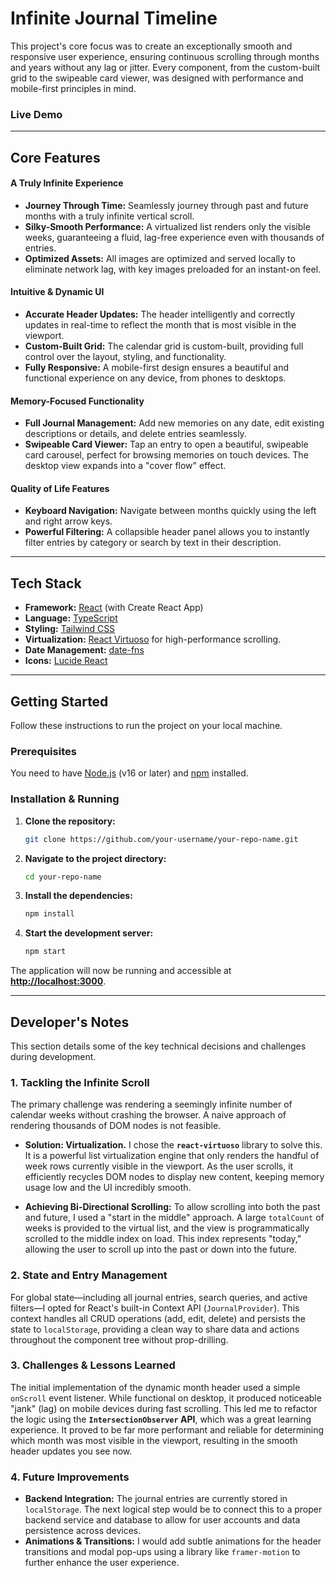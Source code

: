 
# Infinite Journal Timeline


This project's core focus was to create an exceptionally smooth and responsive user experience, ensuring continuous scrolling through months and years without any lag or jitter. Every component, from the custom-built grid to the swipeable card viewer, was designed with performance and mobile-first principles in mind.

### Live Demo


---

## Core Features

#### A Truly Infinite Experience
-   **Journey Through Time:** Seamlessly journey through past and future months with a truly infinite vertical scroll.
-   **Silky-Smooth Performance:** A virtualized list renders only the visible weeks, guaranteeing a fluid, lag-free experience even with thousands of entries.
-   **Optimized Assets:** All images are optimized and served locally to eliminate network lag, with key images preloaded for an instant-on feel.

#### Intuitive & Dynamic UI
-   **Accurate Header Updates:** The header intelligently and correctly updates in real-time to reflect the month that is most visible in the viewport.
-   **Custom-Built Grid:** The calendar grid is custom-built, providing full control over the layout, styling, and functionality.
-   **Fully Responsive:** A mobile-first design ensures a beautiful and functional experience on any device, from phones to desktops.

#### Memory-Focused Functionality
-   **Full Journal Management:** Add new memories on any date, edit existing descriptions or details, and delete entries seamlessly.
-   **Swipeable Card Viewer:** Tap an entry to open a beautiful, swipeable card carousel, perfect for browsing memories on touch devices. The desktop view expands into a "cover flow" effect.

#### Quality of Life Features
-   **Keyboard Navigation:** Navigate between months quickly using the left and right arrow keys.
-   **Powerful Filtering:** A collapsible header panel allows you to instantly filter entries by category or search by text in their description.

---

## Tech Stack

-   **Framework:** [React](https://reactjs.org/) (with Create React App)
-   **Language:** [TypeScript](https://www.typescriptlang.org/)
-   **Styling:** [Tailwind CSS](https://tailwindcss.com/)
-   **Virtualization:** [React Virtuoso](https://virtuoso.dev/) for high-performance scrolling.
-   **Date Management:** [date-fns](https://date-fns.org/)
-   **Icons:** [Lucide React](https://lucide.dev/)

---

## Getting Started

Follow these instructions to run the project on your local machine.

### Prerequisites

You need to have [Node.js](https://nodejs.org/) (v16 or later) and [npm](https://www.npmjs.com/) installed.

### Installation & Running

1.  **Clone the repository:**
    ```bash
    git clone https://github.com/your-username/your-repo-name.git
    ```
2.  **Navigate to the project directory:**
    ```bash
    cd your-repo-name
    ```
3.  **Install the dependencies:**
    ```bash
    npm install
    ```
4.  **Start the development server:**
    ```bash
    npm start
    ```

The application will now be running and accessible at **[http://localhost:3000](http://localhost:3000)**.

---

## Developer's Notes

This section details some of the key technical decisions and challenges during development.

### 1. Tackling the Infinite Scroll

The primary challenge was rendering a seemingly infinite number of calendar weeks without crashing the browser. A naive approach of rendering thousands of DOM nodes is not feasible.

-   **Solution: Virtualization.** I chose the **`react-virtuoso`** library to solve this. It is a powerful list virtualization engine that only renders the handful of week rows currently visible in the viewport. As the user scrolls, it efficiently recycles DOM nodes to display new content, keeping memory usage low and the UI incredibly smooth.

-   **Achieving Bi-Directional Scrolling:** To allow scrolling into both the past and future, I used a "start in the middle" approach. A large `totalCount` of weeks is provided to the virtual list, and the view is programmatically scrolled to the middle index on load. This index represents "today," allowing the user to scroll up into the past or down into the future.

### 2. State and Entry Management

For global state—including all journal entries, search queries, and active filters—I opted for React's built-in Context API (`JournalProvider`). This context handles all CRUD operations (add, edit, delete) and persists the state to `localStorage`, providing a clean way to share data and actions throughout the component tree without prop-drilling.

### 3. Challenges & Lessons Learned

The initial implementation of the dynamic month header used a simple `onScroll` event listener. While functional on desktop, it produced noticeable "jank" (lag) on mobile devices during fast scrolling. This led me to refactor the logic using the **`IntersectionObserver` API**, which was a great learning experience. It proved to be far more performant and reliable for determining which month was most visible in the viewport, resulting in the smooth header updates you see now.

### 4. Future Improvements

-   **Backend Integration:** The journal entries are currently stored in `localStorage`. The next logical step would be to connect this to a proper backend service and database to allow for user accounts and data persistence across devices.
-   **Animations & Transitions:** I would add subtle animations for the header transitions and modal pop-ups using a library like `framer-motion` to further enhance the user experience.
